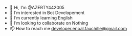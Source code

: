 - 👋 Hi, I’m @AZERTY442005
- 👀 I’m interested in Bot Developement
- 🌱 I’m currently learning English
- 💞️ I’m looking to collaborate on Nothing
- 📫 How to reach me developer.enoal.fauchille@gmail.com

<!---
AZERTY442005/AZERTY442005 is a ✨ special ✨ repository because its `README.md` (this file) appears on your GitHub profile.
You can click the Preview link to take a look at your changes.
--->
